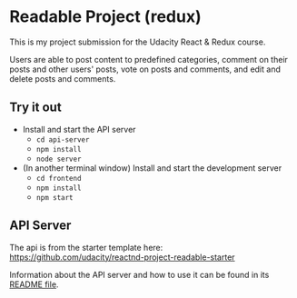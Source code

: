 # Readable Project (redux) 

This is my project submission for the Udacity React & Redux course.

Users are able to post content to predefined categories, comment on their posts and other users' posts, vote on posts and comments, and edit and delete posts and comments.

## Try it out 

* Install and start the API server
    - `cd api-server`
    - `npm install`
    - `node server`
* (In another terminal window) Install and start the development server
    - `cd frontend`
    - `npm install`
    - `npm start`

## API Server

The api is from the starter template here: https://github.com/udacity/reactnd-project-readable-starter

Information about the API server and how to use it can be found in its [README file](api-server/README.md).
